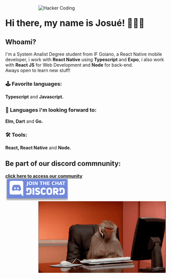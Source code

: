 <img src="https://github.com/JosueCesar/JosueCesar/blob/main/images/hacking.gif" min-width="400px" max-width="400px" width="400px" align="right" alt="Hacker Coding">

<div>
  <h1>Hi there, my name is Josué! 🙋🏻‍♂️</h1>

  <h2>Whoami?</h2>

  <p align="left">
    I'm a System Analist Degree student from IF Goiano, a React Native mobile developer, i work with
    <strong>React Native</strong> using <strong>Typescript</strong> and <strong>Expo</strong>, i also work with <strong>React JS</strong> for Web Development and <strong>Node</strong> for back-end.<br/>Aways open to learn new stuff!
    <br/>
  </p>

  <div>
    <h3 align="left">🕹 Favorite languages:</h3>
    <p align="left"><strong>Typescript</strong> and <strong>Javascript.</strong></p>
  </div>

  <div>
    <h3 align="left">🎯 Languages i'm looking forward to:</h3>
    <p align="left"><strong>Elm, Dart</strong> and <strong>Go.</strong></p>
  </div>

  <div>
    <h3 align="left">🛠 Tools:</h3>
    <p align="left"><strong>React, React Native</strong> and <strong>Node.</strong></p>
  </div>
</div>

<div align="left">
  <h2>Be part of our discord commnunity:</h2>
  
  <a href="http://discord.gg/qdRneg87Br">
    <strong>click here to access our community</strong>
  </a>

  <div>
    <img src="https://github.com/JosueCesar/JosueCesar/blob/main/images/discord_badge.png" min-width="200px" max-width="200px" width="200px" align="center" alt="discord badge">
    <img src="https://github.com/JosueCesar/JosueCesar/blob/main/images/monkey-typing.gif" min-width="400px" max-width="400px" width="400px" align="right" alt="monkey typing">  
  </div>
</div>
